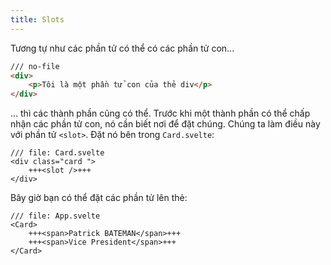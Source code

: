 ```yaml
---
title: Slots
---
```


Tương tự như các phần tử có thể có các phần tử con...

```html
/// no-file
<div>
	<p>Tôi là một phần tử con của thẻ div</p>
</div>
```

... thì các thành phần cũng có thể. Trước khi một thành phần có thể chấp nhận các phần tử con, nó cần biết nơi để đặt chúng. Chúng ta làm điều này với phần tử `<slot>`. Đặt nó bên trong `Card.svelte`:

```svelte
/// file: Card.svelte
<div class="card ">
	+++<slot />+++
</div>
```

Bây giờ bạn có thể đặt các phần tử lên thẻ:

```svelte
/// file: App.svelte
<Card>
	+++<span>Patrick BATEMAN</span>+++
	+++<span>Vice President</span>+++
</Card>
```
